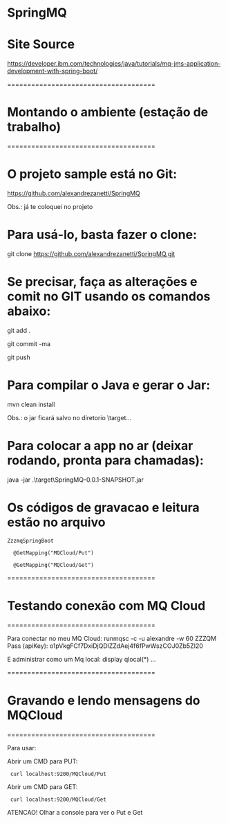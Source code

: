 # SpringMQ

# Site Source

https://developer.ibm.com/technologies/java/tutorials/mq-jms-application-development-with-spring-boot/

=====================================
# Montando o ambiente (estação de trabalho)
=====================================

# O projeto sample está no Git:

 https://github.com/alexandrezanetti/SpringMQ

 Obs.: já te coloquei no projeto

# Para usá-lo, basta fazer o clone:

  git clone https://github.com/alexandrezanetti/SpringMQ.git

# Se precisar, faça as alterações e comit no GIT usando os comandos abaixo:

 git add .

 git commit -ma

 git push 

# Para compilar o Java e gerar o Jar:

   mvn clean install

   Obs.: o jar ficará salvo no diretorio \target...

# Para colocar a app no ar (deixar rodando, pronta para chamadas):

   java -jar .\target\SpringMQ-0.0.1-SNAPSHOT.jar


# Os códigos de gravacao e leitura estão no arquivo

    ZzzmqSpringBoot

      @GetMapping("MQCloud/Put")

      @GetMapping("MQCloud/Get")

=====================================
# Testando conexão com MQ Cloud
=====================================

Para conectar no meu MQ Cloud:
  runmqsc -c -u alexandre -w 60 ZZZQM
  Pass (apiKey): o1pVkgFCf7DxiDjQDlZZdAej4f6fPwWszCOJ0Zb5ZI20 

  E administrar como um Mq local:
   display qlocal(*) 
   ...

=====================================
# Gravando e lendo mensagens do MQCloud
=====================================

Para usar:

   Abrir um CMD para PUT: 

     curl localhost:9200/MQCloud/Put


   Abrir um CMD para GET: 

     curl localhost:9200/MQCloud/Get


   ATENCAO! Olhar a console para ver o Put e Get

